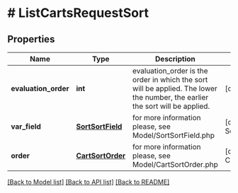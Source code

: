 # # ListCartsRequestSort


## Properties 


Name | Type | Description | Notes
------------ | ------------- | ------------- | -------------
**evaluation_order**| **int** | evaluation_order is the order in which the sort will be applied. The lower the number, the earlier the sort will be applied.  | [optional]
**var_field**| [**SortSortField**](SortSortField.md) |  for more information please, see Model/SortSortField.php  | [optional] [default to SortSortField.UNKNOWN]
**order**| [**CartSortOrder**](CartSortOrder.md) |  for more information please, see Model/CartSortOrder.php  | [optional] [default to CartSortOrder.DESC]


[[Back to Model list]](../../README.md#models) [[Back to API list]](../../README.md#endpoints) [[Back to README]](../../README.md)

